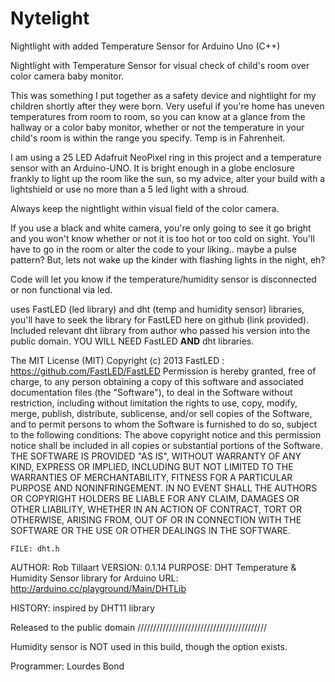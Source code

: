 # Nytelight
Nightlight with added Temperature Sensor for Arduino Uno (C++)

Nightlight with Temperature Sensor for visual check of child's room over color camera baby monitor.

This was something I put together as a safety device and nightlight for my children shortly after they were born.
Very useful if you're home has uneven temperatures from room to room, so you can know at a glance from the hallway or
a color baby monitor, whether or not the temperature in your child's room is within the range you specify. Temp is in Fahrenheit.

I am using a 25 LED Adafruit NeoPixel ring in this project and a temperature sensor with an Arduino-UNO.
It is bright enough in a globe enclosure frankly to light up the room like the sun, so my advice, alter your build with a lightshield
or use no more than a 5 led light with a shroud.

Always keep the nightlight within visual field of the color camera.

If you use a black and white camera, you're only going to see it go bright and you won't know whether or not it is too hot or too cold on sight. You'll have to go
in the room or alter the code to your liking.. maybe a pulse pattern? But, lets not wake up the kinder with flashing lights in the night, eh?

Code will let you know if the temperature/humidity sensor is disconnected or non functional via led.

uses FastLED (led library) and dht (temp and humidity sensor) libraries, you'll have to seek the library for FastLED here on github (link provided).
Included relevant dht library from author who passed his version into the public domain.
YOU WILL NEED FastLED **AND** dht libraries.

The MIT License (MIT)
Copyright (c) 2013 FastLED : https://github.com/FastLED/FastLED
Permission is hereby granted, free of charge, to any person obtaining a copy of
this software and associated documentation files (the "Software"), to deal in
the Software without restriction, including without limitation the rights to
use, copy, modify, merge, publish, distribute, sublicense, and/or sell copies of
the Software, and to permit persons to whom the Software is furnished to do so,
subject to the following conditions:
The above copyright notice and this permission notice shall be included in all
copies or substantial portions of the Software.
THE SOFTWARE IS PROVIDED "AS IS", WITHOUT WARRANTY OF ANY KIND, EXPRESS OR
IMPLIED, INCLUDING BUT NOT LIMITED TO THE WARRANTIES OF MERCHANTABILITY, FITNESS
FOR A PARTICULAR PURPOSE AND NONINFRINGEMENT. IN NO EVENT SHALL THE AUTHORS OR
COPYRIGHT HOLDERS BE LIABLE FOR ANY CLAIM, DAMAGES OR OTHER LIABILITY, WHETHER
IN AN ACTION OF CONTRACT, TORT OR OTHERWISE, ARISING FROM, OUT OF OR IN
CONNECTION WITH THE SOFTWARE OR THE USE OR OTHER DEALINGS IN THE SOFTWARE.

    FILE: dht.h
  AUTHOR: Rob Tillaart
 VERSION: 0.1.14
 PURPOSE: DHT Temperature & Humidity Sensor library for Arduino
     URL: http://arduino.cc/playground/Main/DHTLib

 HISTORY:
 inspired by DHT11 library

 Released to the public domain
/////////////////////////////////////////

Humidity sensor is NOT used in this build, though the option exists.

Programmer: Lourdes Bond
